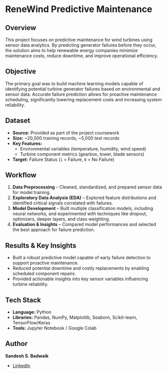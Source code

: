 # ReneWind Predictive Maintenance

## Overview  
This project focuses on predictive maintenance for wind turbines using sensor data analytics. By predicting generator failures before they occur, the solution aims to help renewable energy companies minimize maintenance costs, reduce downtime, and improve operational efficiency.

## Objective  
The primary goal was to build machine learning models capable of identifying potential turbine generator failures based on environmental and sensor data. Accurate failure prediction allows for proactive maintenance scheduling, significantly lowering replacement costs and increasing system reliability.

## Dataset  
- **Source:** Provided as part of the project coursework  
- **Size:** ~20,000 training records, ~5,000 test records  
- **Key Features:**  
  - Environmental variables (temperature, humidity, wind speed)  
  - Turbine component metrics (gearbox, tower, blade sensors)  
- **Target:** Failure Status (`1` = Failure, `0` = No Failure)

## Workflow  
1. **Data Preprocessing** – Cleaned, standardized, and prepared sensor data for model training.  
2. **Exploratory Data Analysis (EDA)** – Explored feature distributions and identified critical signals correlated with failures.  
3. **Model Development** – Built multiple classification models, including neural networks, and experimented with techniques like dropout, optimizers, deeper layers, and class weighting.  
4. **Evaluation & Insights** – Compared model performances and selected the best approach for failure prediction.

## Results & Key Insights  
- Built a robust predictive model capable of early failure detection to support proactive maintenance.  
- Reduced potential downtime and costly replacements by enabling scheduled component repairs.  
- Provided actionable insights into key sensor variables influencing turbine reliability.

## Tech Stack  
- **Language:** Python  
- **Libraries:** Pandas, NumPy, Matplotlib, Seaborn, Scikit-learn, TensorFlow/Keras  
- **Tools:** Jupyter Notebook / Google Colab  

## Author  
**Sandesh S. Badwaik**  
- [LinkedIn](https://www.linkedin.com/in/sbadwaik/)
